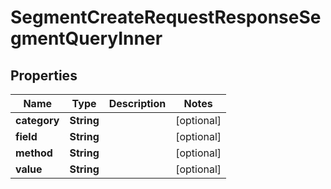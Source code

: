 

# SegmentCreateRequestResponseSegmentQueryInner


## Properties

| Name | Type | Description | Notes |
|------------ | ------------- | ------------- | -------------|
|**category** | **String** |  |  [optional] |
|**field** | **String** |  |  [optional] |
|**method** | **String** |  |  [optional] |
|**value** | **String** |  |  [optional] |



